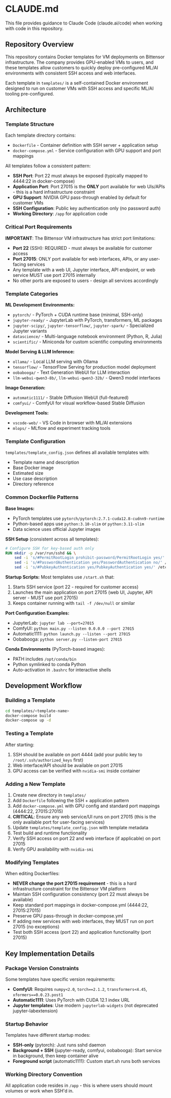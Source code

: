 # CLAUDE.md

This file provides guidance to Claude Code (claude.ai/code) when working with code in this repository.

## Repository Overview

This repository contains Docker templates for VM deployments on Bittensor infrastructure. The company provides GPU-enabled VMs to users, and these templates allow customers to quickly deploy pre-configured ML/AI environments with consistent SSH access and web interfaces.

Each template in `templates/` is a self-contained Docker environment designed to run on customer VMs with SSH access and specific ML/AI tooling pre-configured.

## Architecture

### Template Structure

Each template directory contains:
- `Dockerfile` - Container definition with SSH server + application setup
- `docker-compose.yml` - Service configuration with GPU support and port mappings

All templates follow a consistent pattern:
- **SSH Port**: Port 22 must always be exposed (typically mapped to 4444:22 in docker-compose)
- **Application Port**: Port 27015 is the **ONLY** port available for web UIs/APIs - this is a hard infrastructure constraint
- **GPU Support**: NVIDIA GPU pass-through enabled by default for customer VMs
- **SSH Configuration**: Public key authentication only (no password auth)
- **Working Directory**: `/app` for application code

### Critical Port Requirements

**IMPORTANT**: The Bittensor VM infrastructure has strict port limitations:
- **Port 22** (SSH): REQUIRED - must always be available for customer access
- **Port 27015**: ONLY port available for web interfaces, APIs, or any user-facing services
- Any template with a web UI, Jupyter interface, API endpoint, or web service MUST use port 27015 internally
- No other ports are exposed to users - design all services accordingly

### Template Categories

**ML Development Environments:**
- `pytorch/` - PyTorch + CUDA runtime base (minimal, SSH-only)
- `jupyter-ready/` - JupyterLab with PyTorch, transformers, ML packages
- `jupyter-scipy/`, `jupyter-tensorflow/`, `jupyter-spark/` - Specialized Jupyter variants
- `datascience/` - Multi-language notebook environment (Python, R, Julia)
- `scientific/` - Miniconda for custom scientific computing environments

**Model Serving & LLM Inference:**
- `ollama/` - Local LLM serving with Ollama
- `tensorflow/` - TensorFlow Serving for production model deployment
- `oobabooga/` - Text Generation WebUI for LLM interaction
- `llm-webui-qwen3-8b/`, `llm-webui-qwen3-32b/` - Qwen3 model interfaces

**Image Generation:**
- `automatic1111/` - Stable Diffusion WebUI (full-featured)
- `comfyui/` - ComfyUI for visual workflow-based Stable Diffusion

**Development Tools:**
- `vscode-web/` - VS Code in browser with ML/AI extensions
- `mlops/` - MLflow and experiment tracking tools

### Template Configuration

`templates/template_config.json` defines all available templates with:
- Template name and description
- Base Docker image
- Estimated size
- Use case description
- Directory reference

### Common Dockerfile Patterns

**Base Images:**
- PyTorch templates use `pytorch/pytorch:2.7.1-cuda12.8-cudnn9-runtime`
- Python-based apps use `python:3.10-slim` or `python:3.11-slim`
- Data science uses official Jupyter images

**SSH Setup** (consistent across all templates):
```dockerfile
# Configure SSH for key-based auth only
RUN mkdir -p /var/run/sshd && \
    sed -i 's/#PermitRootLogin prohibit-password/PermitRootLogin yes/' /etc/ssh/sshd_config && \
    sed -i 's/#PasswordAuthentication yes/PasswordAuthentication no/' /etc/ssh/sshd_config && \
    sed -i 's/#PubkeyAuthentication yes/PubkeyAuthentication yes/' /etc/ssh/sshd_config
```

**Startup Scripts:**
Most templates use `/start.sh` that:
1. Starts SSH service (port 22 - required for customer access)
2. Launches the main application on port 27015 (web UI, Jupyter, API server - MUST use port 27015)
3. Keeps container running with `tail -f /dev/null` or similar

**Port Configuration Examples:**
- JupyterLab: `jupyter lab --port=27015`
- ComfyUI: `python main.py --listen 0.0.0.0 --port 27015`
- Automatic1111: `python launch.py --listen --port 27015`
- Oobabooga: `python server.py --listen-port 27015`

**Conda Environments** (PyTorch-based images):
- PATH includes `/opt/conda/bin`
- Python symlinked to conda Python
- Auto-activation in `.bashrc` for interactive shells

## Development Workflow

### Building a Template

```bash
cd templates/<template-name>
docker-compose build
docker-compose up -d
```

### Testing a Template

After starting:
1. SSH should be available on port 4444 (add your public key to `/root/.ssh/authorized_keys` first)
2. Web interface/API should be available on port 27015
3. GPU access can be verified with `nvidia-smi` inside container

### Adding a New Template

1. Create new directory in `templates/`
2. Add `Dockerfile` following the SSH + application pattern
3. Add `docker-compose.yml` with GPU config and standard port mappings (4444:22, 27015:27015)
4. **CRITICAL**: Ensure any web service/UI runs on port 27015 (this is the only available port for user-facing services)
5. Update `templates/template_config.json` with template metadata
6. Test build and runtime functionality
7. Verify SSH access on port 22 and web interface (if applicable) on port 27015
8. Verify GPU availability with `nvidia-smi`

### Modifying Templates

When editing Dockerfiles:
- **NEVER change the port 27015 requirement** - this is a hard infrastructure constraint for the Bittensor VM platform
- Maintain SSH configuration consistency (port 22 must always be available)
- Keep standard port mappings in docker-compose.yml (4444:22, 27015:27015)
- Preserve GPU pass-through in docker-compose.yml
- If adding new services with web interfaces, they MUST run on port 27015 (no exceptions)
- Test both SSH access (port 22) and application functionality (port 27015)

## Key Implementation Details

### Package Version Constraints

Some templates have specific version requirements:
- **ComfyUI**: Requires `numpy<2.0`, `torch==2.1.2`, `transformers<4.45`, `xformers==0.0.23.post1`
- **Automatic1111**: Uses PyTorch with CUDA 12.1 index URL
- **Jupyter templates**: Use modern `jupyterlab-widgets` (not deprecated jupyter-labextension)

### Startup Behavior

Templates have different startup modes:
- **SSH-only** (pytorch): Just runs sshd daemon
- **Background + SSH** (jupyter-ready, comfyui, oobabooga): Start service in background, then keep container alive
- **Foreground script** (automatic1111): Custom start.sh runs both services

### Working Directory Convention

All application code resides in `/app` - this is where users should mount volumes or work when SSH'd in.
